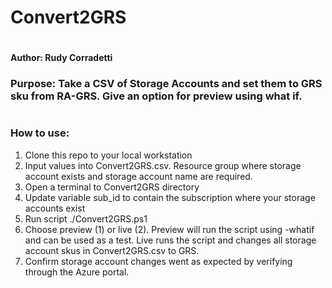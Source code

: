 # Convert2GRS
#
#### Author: Rudy Corradetti
### Purpose: Take a CSV of Storage Accounts and set them to GRS sku from RA-GRS. Give an option for preview using what if.
#
### How to use:

 1. Clone this repo to your local workstation
 2. Input values into Convert2GRS.csv. Resource group where storage account exists and storage account name are required.
 3. Open a terminal to Convert2GRS directory
 4. Update variable sub_id to contain the subscription where your storage accounts exist
 5. Run script ./Convert2GRS.ps1
 6. Choose preview (1) or live (2). Preview will run the script using -whatif and can be used as a test. Live runs the script and changes all storage account skus in Convert2GRS.csv to GRS.
 7. Confirm storage account changes went as expected by verifying through the Azure portal.



